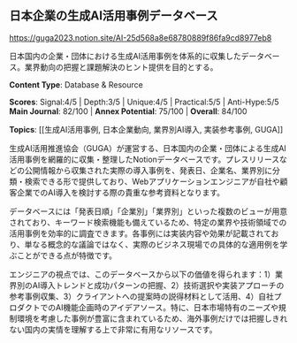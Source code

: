## 日本企業の生成AI活用事例データベース

https://guga2023.notion.site/AI-25d568a8e68780889f86fa9cd8977eb8

日本国内の企業・団体における生成AI活用事例を体系的に収集したデータベース。業界動向の把握と課題解決のヒント提供を目的とする。

**Content Type**: Database & Resource

**Scores**: Signal:4/5 | Depth:3/5 | Unique:4/5 | Practical:5/5 | Anti-Hype:5/5
**Main Journal**: 82/100 | **Annex Potential**: 75/100 | **Overall**: 84/100

**Topics**: [[生成AI活用事例, 日本企業動向, 業界別AI導入, 実装参考事例, GUGA]]

生成AI活用推進協会（GUGA）が運営する、日本国内の企業・団体による生成AI活用事例を網羅的に収集・整理したNotionデータベースです。プレスリリースなどの公開情報から収集された実際の導入事例を、発表日、企業名、業界別に分類・検索できる形で提供しており、Webアプリケーションエンジニアが自社や顧客企業でのAI導入を検討する際の貴重な参考資料となります。

データベースには「発表日順」「企業別」「業界別」といった複数のビューが用意されており、キーワード検索機能も備えているため、特定の業界や技術領域での活用事例を効率的に調査できます。各事例には実装内容や効果が記載されており、単なる概念的な議論ではなく、実際のビジネス現場での具体的な適用例を学ぶことができる点が特徴です。

エンジニアの視点では、このデータベースから以下の価値を得られます：1）業界別のAI導入トレンドと成功パターンの把握、2）技術選択や実装アプローチの参考事例収集、3）クライアントへの提案時の説得材料として活用、4）自社プロダクトでのAI機能企画時のアイデアソース。特に、日本市場特有のニーズや規制環境を考慮した事例が豊富に含まれているため、海外事例だけでは把握しきれない国内の実情を理解する上で非常に有用なリソースです。